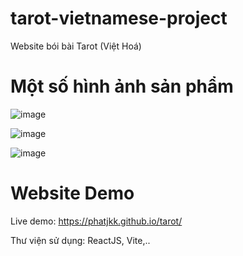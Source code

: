 # tarot-vietnamese-project
Website bói bài Tarot (Việt Hoá)

# Một số hình ảnh sản phẩm

![image](https://user-images.githubusercontent.com/48487157/184536328-9f7e942f-3302-4126-af3a-806d1d9c0978.png)

![image](https://user-images.githubusercontent.com/48487157/184536364-a8abfb04-b63e-4587-ac2b-fc7b360a8591.png)

![image](https://user-images.githubusercontent.com/48487157/184536397-b9f16af3-db5f-476e-ad20-243610b3d17a.png)

# Website Demo
Live demo: https://phatjkk.github.io/tarot/

Thư viện sử dụng: ReactJS, Vite,..
